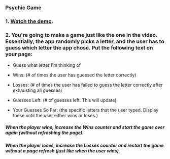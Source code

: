 ### Psychic Game 

### 1. [Watch the demo](https://youtu.be/qTc45Lox97g).

### 2. You're going to make a game just like the one in the video. Essentially, the app randomly picks a letter, and the user has to guess which letter the app chose. Put the following text on your page:

*  Guess what letter I'm thinking of

*  Wins: (# of times the user has guessed the letter correctly)

*  Losses: (# of times the user has failed to guess the letter correctly after exhausting all guesses)

*  Guesses Left: (# of guesses left. This will update)

*  Your Guesses So Far: (the specific letters that the user typed. Display these until the user either wins or loses.)

#####  When the player wins, increase the Wins counter and start the game over again (without refreshing the page).

#####  When the player loses, increase the Losses counter and restart the game without a page refresh (just like when the user wins).
